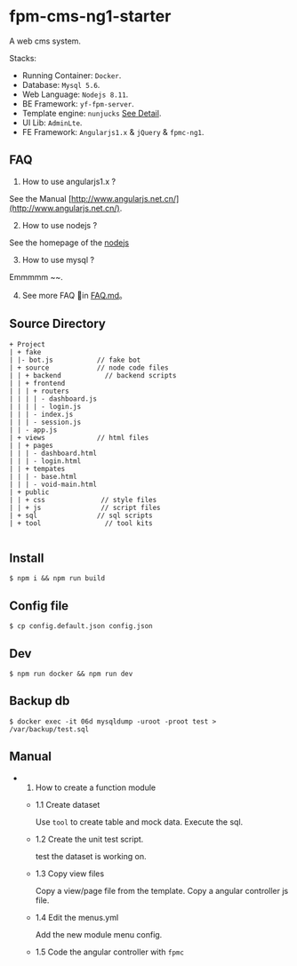 # fpm-cms-ng1-starter

A web cms system.

Stacks:

- Running Container: `Docker`.
- Database: `Mysql 5.6`.
- Web Language: `Nodejs 8.11`.
- BE Framework: `yf-fpm-server`.
- Template engine: `nunjucks` [See Detail](https://nunjucks.bootcss.com/templating.html).
- UI Lib: `AdminLte`.
- FE Framework: `Angularjs1.x` & `jQuery` & `fpmc-ng1`.


## FAQ

1) How to use angularjs1.x ?

  See the Manual [http://www.angularjs.net.cn/](http://www.angularjs.net.cn/).

2) How to use nodejs ?

  See the homepage of the [nodejs](https://nodejs.org/en/docs/)

3) How to use mysql ?

  Emmmmm ~~.

4) See more FAQ in [FAQ.md](./FAQ.md)。

## Source Directory

```
+ Project
| + fake
| |- bot.js           // fake bot
| + source            // node code files
| | + backend           // backend scripts
| | + frontend
| | | + routers
| | | | - dashboard.js
| | | | - login.js
| | | - index.js
| | | - session.js
| | - app.js
| + views             // html files
| | + pages
| | | - dashboard.html
| | | - login.html
| | + tempates
| | | - base.html
| | | - void-main.html
| + public
| | + css              // style files
| | + js               // script files
| + sql               // sql scripts
| + tool                // tool kits


```

## Install

```
$ npm i && npm run build
```

## Config file

```
$ cp config.default.json config.json
```

## Dev

```
$ npm run docker && npm run dev
```

## Backup db
```
$ docker exec -it 06d mysqldump -uroot -proot test > /var/backup/test.sql
```

## Manual

- 1) How to create a function module
  - 1.1 Create dataset

    Use `tool` to create table and mock data.
    Execute the sql.

  - 1.2 Create the unit test script.

    test the dataset is working on.

  - 1.3 Copy view files

    Copy a view/page file from the template.
    Copy a angular controller js file.

  - 1.4 Edit the menus.yml

    Add the new module menu config.

  - 1.5 Code the angular controller with `fpmc`


